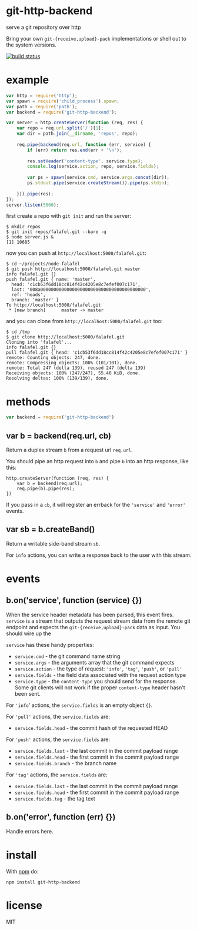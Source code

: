 # git-http-backend

serve a git repository over http

Bring your own `git-{receive,upload}-pack` implementations or shell out to the
system versions.

[![build status](https://secure.travis-ci.org/substack/git-http-backend.png)](http://travis-ci.org/substack/git-http-backend)

# example

``` js
var http = require('http');
var spawn = require('child_process').spawn;
var path = require('path');
var backend = require('git-http-backend');

var server = http.createServer(function (req, res) {
    var repo = req.url.split('/')[1];
    var dir = path.join(__dirname, 'repos', repo);
    
    req.pipe(backend(req.url, function (err, service) {
        if (err) return res.end(err + '\n');
        
        res.setHeader('content-type', service.type);
        console.log(service.action, repo, service.fields);
        
        var ps = spawn(service.cmd, service.args.concat(dir));
        ps.stdout.pipe(service.createStream()).pipe(ps.stdin);
        
    })).pipe(res);
});
server.listen(5000);
```

first create a repo with `git init` and run the server:

```
$ mkdir repos
$ git init repos/falafel.git --bare -q
$ node server.js &
[1] 10685
```

now you can push at `http://localhost:5000/falafel.git`:

```
$ cd ~/projects/node-falafel
$ git push http://localhost:5000/falafel.git master
info falafel.git {}
push falafel.git { name: 'master',
  head: 'c1cb53f6dd18cc814f42c4205e8c7efef007c171',
  last: '008a0000000000000000000000000000000000000000',
  ref: 'heads',
  branch: 'master' }
To http://localhost:5000/falafel.git
 * [new branch]      master -> master
```

and you can clone from `http://localhost:5000/falafel.git` too:

```
$ cd /tmp
$ git clone http://localhost:5000/falafel.git
Cloning into 'falafel'...
info falafel.git {}
pull falafel.git { head: 'c1cb53f6dd18cc814f42c4205e8c7efef007c171' }
remote: Counting objects: 247, done.
remote: Compressing objects: 100% (101/101), done.
remote: Total 247 (delta 139), reused 247 (delta 139)
Receiving objects: 100% (247/247), 55.40 KiB, done.
Resolving deltas: 100% (139/139), done.
```

# methods

``` js
var backend = require('git-http-backend')
```

## var b = backend(req.url, cb)

Return a duplex stream `b` from a request url `req.url`.

You should pipe an http request into `b` and pipe `b` into an http response,
like this:

```
http.createServer(function (req, res) {
    var b = backend(req.url);
    req.pipe(b).pipe(res);
})
```

If you pass in a `cb`, it will register an errback for the `'service'` and
`'error'` events.

## var sb = b.createBand()

Return a writable side-band stream `sb`.

For `info` actions, you can write a response back to the user with this stream.

# events

## b.on('service', function (service) {})

When the service header metadata has been parsed, this event fires. `service` is
a stream that outputs the request stream data from the remote git endpoint and
expects the `git-{receive,upload}-pack` data as input. You should wire up the 

`service` has these handy properties:

* `service.cmd` - the git command name string
* `service.args` - the arguments array that the git command expects
* `service.action` - the type of request: `'info'`, `'tag'`, `'push'`, or
`'pull'`
* `service.fields` - the field data associated with the request action type
* `service.type` - the `content-type` you should send for the response. Some git
clients will not work if the proper `content-type` header hasn't been sent.

For `'info`' actions, the `service.fields` is an empty object `{}`.

For `'pull'` actions, the `service.fields` are:

* `service.fields.head` - the commit hash of the requested HEAD

For `'push'` actions, the `service.fields` are:

* `service.fields.last` - the last commit in the commit payload range
* `service.fields.head` - the first commit in the commit payload range
* `service.fields.branch` - the branch name

For `'tag'` actions, the `service.fields` are:

* `service.fields.last` - the last commit in the commit payload range
* `service.fields.head` - the first commit in the commit payload range
* `service.fields.tag` - the tag text

## b.on('error', function (err) {})

Handle errors here.

# install

With [npm](https://npmjs.org) do:

```
npm install git-http-backend
```

# license

MIT
